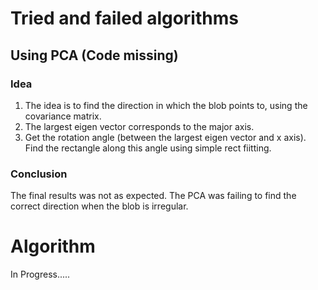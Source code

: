 # Tried and failed algorithms

## Using PCA (Code missing)

### Idea
1. The idea is to find the direction in which the blob points to, using the covariance matrix. 
2. The largest eigen vector corresponds to the major axis.
3. Get the rotation angle (between the largest eigen vector and x axis). Find the rectangle along this angle using simple rect fiitting.

### Conclusion
The final results was not as expected. The PCA was failing to find the correct direction when the blob is irregular.

# Algorithm

In Progress.....

